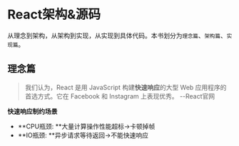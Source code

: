 # React架构&源码

从理念到架构，从架构到实现，从实现到具体代码。本书划分为`理念篇`、`架构篇`、`实现篇`。

## 理念篇

> 我们认为，React 是用 JavaScript 构建**快速响应**的大型 Web 应用程序的首选方式。它在 Facebook 和 Instagram 上表现优秀。 --React官网

**快速响应制约场景**

+ **CPU瓶颈: **大量计算操作性能超标->卡顿掉帧
+ **IO瓶颈: **异步请求等待返回->不能快速响应

